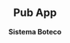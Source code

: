 <h2 align="center">Pub App</h2>
<p align="center">
  <img src="" /><br>
  <b>Sistema Boteco</b>
</p>

